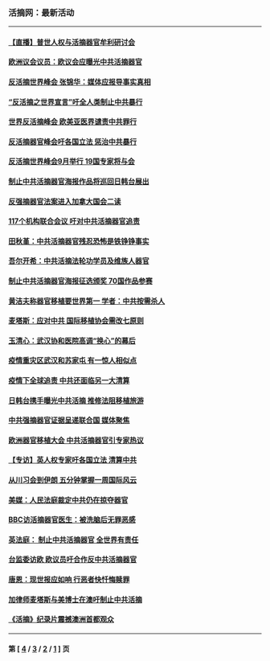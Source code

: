 ### 活摘网：最新活动
---
#### [【直播】普世人权与活摘器官牟利研讨会](../../pages/nf5883/n13425146.md?12160430) 
#### [欧洲议会议员：欧议会应曝光中共活摘器官](../../pages/nf5883/n13336571.md?12160430) 
#### [反活摘世界峰会 张锦华：媒体应报导事实真相](../../pages/nf5883/n13278502.md?12160430) 
#### [“反活摘之世界宣言”吁全人类制止中共暴行](../../pages/nf5883/n13259730.md?12160430) 
#### [世界反活摘峰会 欧美亚医界谴责中共罪行](../../pages/nf5883/n13253550.md?12160430) 
#### [反活摘器官峰会吁各国立法 惩治中共暴行](../../pages/nf5883/n13245052.md?12160430) 
#### [反活摘世界峰会9月举行 19国专家将与会](../../pages/nf5883/n13201492.md?12160430) 
#### [制止中共活摘器官海报作品将巡回日韩台展出](../../pages/nf5883/n13177791.md?12160430) 
#### [反强摘器官法案进入加拿大国会二读](../../pages/nf5883/n13033450.md?12160430) 
#### [117个机构联合会议 吁对中共活摘器官追责](../../pages/nf5883/n12775087.md?12160430) 
#### [田秋堇：中共活摘器官残忍恐怖是铁铮铮事实](../../pages/nf5883/n12702148.md?12160430) 
#### [吾尔开希：中共活摘法轮功学员及维族人器官](../../pages/nf5883/n12693197.md?12160430) 
#### [制止中共活摘器官海报征选颁奖 70国作品参赛](../../pages/nf5883/n12692050.md?12160430) 
#### [黄洁夫称器官移植要世界第一 学者：中共按需杀人](../../pages/nf5883/n12572329.md?12160430) 
#### [麦塔斯：应对中共 国际移植协会需改七原则](../../pages/nf5883/n12514711.md?12160430) 
#### [玉清心：武汉协和医院高调“换心”的幕后](../../pages/nf5883/n12298730.md?12160430) 
#### [疫情重灾区武汉和苏家屯 有一惊人相似点](../../pages/nf5883/n12150824.md?12160430) 
#### [疫情下全球追责 中共还面临另一大清算](../../pages/nf5883/n12070397.md?12160430) 
#### [日韩台携手曝光中共活摘 推修法阻移植旅游](../../pages/nf5883/n11712046.md?12160430) 
#### [中共强摘器官证据呈递联合国 媒体聚焦](../../pages/nf5883/n11546426.md?12160430) 
#### [欧洲器官移植大会 中共活摘器官引专家热议](../../pages/nf5883/n11539095.md?12160430) 
#### [【专访】英人权专家吁各国立法 清算中共](../../pages/nf5883/n11367315.md?12160430) 
#### [从川习会到伊朗 五分钟掌握一周国际风云](../../pages/nf5883/n11338520.md?12160430) 
#### [美媒：人民法庭裁定中共仍在掠夺器官](../../pages/nf5883/n11334897.md?12160430) 
#### [BBC访活摘器官医生：被洗脑后无罪恶感](../../pages/nf5883/n11335935.md?12160430) 
#### [英法庭： 制止中共活摘器官 全世界有责任](../../pages/nf5883/n11330691.md?12160430) 
#### [台监委访欧 欧议员吁合作反中共活摘器官](../../pages/nf5883/n11109190.md?12160430) 
#### [唐恩：现世报应如响 行恶者快忏悔赎罪](../../pages/nf5883/n11104016.md?12160430) 
#### [加律师麦塔斯与美博士在澳吁制止中共活摘](../../pages/nf5883/n10724764.md?12160430) 
#### [《活摘》纪录片震撼澳洲首都观众](../../pages/nf5883/n10722747.md?12160430) 

---
#### 第 [ [4](./4.md?12160430) / [3](./3.md?12160430) / [2](./2.md?12160430) / [1](./1.md?12160430) ] 页
